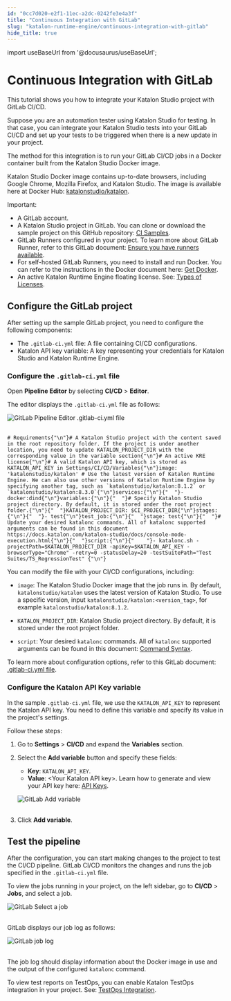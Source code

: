 ```yaml
---
id: "0cc7d020-e2f1-11ec-a2dc-0242fe3e4a3f"
title: "Continuous Integration with GitLab"
slug: "katalon-runtime-engine/continuous-integration-with-gitlab"
hide_title: true
---
```

import useBaseUrl from '@docusaurus/useBaseUrl';


# <a id="id" class="anchor_top_offset"/><a id="ariaid-title1" class="anchor_top_offset"/>Continuous Integration with GitLab

<p xmlns="http://www.w3.org/1999/xhtml" className="p">This tutorial shows you how to integrate your Katalon Studio project with GitLab CI/CD.</p> 
<p xmlns="http://www.w3.org/1999/xhtml" className="p">Suppose you are an automation tester using Katalon Studio for testing. In that case, you can integrate your Katalon Studio tests into your GitLab CI/CD and set up your tests to be triggered when there is a new update in your project.</p> 
<p xmlns="http://www.w3.org/1999/xhtml" className="p">The method for this integration is to run your GitLab CI/CD jobs in a Docker container built from the Katalon Studio Docker image.</p> 
<p xmlns="http://www.w3.org/1999/xhtml" className="p">Katalon Studio Docker image contains up-to-date browsers, including Google Chrome, Mozilla Firefox, and Katalon Studio. The image is available here at Docker Hub: <a className="xref j-external-link" href="https://hub.docker.com/r/katalonstudio/katalon/" target="_blank">katalonstudio/katalon</a>.</p> 
<div xmlns="http://www.w3.org/1999/xhtml" className="note important note_important"><span className="note__title">Important:</span> 
  <ul className="ul"><li className="li">A GitLab account.</li><li className="li">A Katalon Studio project in GitLab. You can clone or download the sample project on this GitHub repository: <a className="xref j-external-link" href="https://github.com/katalon-studio-samples/ci-samples" target="_blank">CI Samples</a>.</li><li className="li">GitLab Runners configured in your project. To learn more about GitLab Runner, refer to this GitLab document: <a className="xref j-external-link" href="https://docs.gitlab.com/ee/ci/quick_start/#ensure-you-have-runners-available" target="_blank">Ensure you have runners available</a>.</li><li className="li">For self-hosted GitLab Runners, you need to install and run Docker. You can refer to the instructions in the Docker document here: <a className="xref j-external-link" href="https://docs.docker.com/get-docker/" target="_blank">Get Docker</a>.</li><li className="li">An active Katalon Runtime Engine floating license. See: <a className="xref" href="/docs/legacy/products-and-licenses/katalon-studio-enterprise-and-runtime-engine-licenses/license-overview">Types of Licenses</a>.</li></ul>
</div>
    

## <a id="id_1" class="anchor_top_offset"/>Configure the GitLab project

    
      
<p xmlns="http://www.w3.org/1999/xhtml" className="p">After setting up the sample GitLab project, you need to   configure the following components:</p> 
      
<ul xmlns="http://www.w3.org/1999/xhtml" className="ul">   <li className="li">The <code className="ph codeph">.gitlab-ci.yml</code> file: A file containing CI/CD     configurations.</li>   <li className="li">Katalon API key variable: A key representing your credentials     for Katalon Studio and Katalon Runtime Engine.</li> </ul> 
    
          
      

### <a id="id_2" class="anchor_top_offset"/>Configure the <code xmlns="http://www.w3.org/1999/xhtml" className="ph codeph">.gitlab-ci.yml</code>  file

      
        
<p xmlns="http://www.w3.org/1999/xhtml" className="p">Open <strong className="ph b">Pipeline Editor</strong> by selecting   <strong className="ph b">CI/CD</strong> &gt; <strong className="ph b">Editor</strong>.</p> 
        
<p xmlns="http://www.w3.org/1999/xhtml" className="p">The editor displays the <code className="ph codeph">.gitlab-ci.yml</code> file as   follows:</p> 
        
<p xmlns="http://www.w3.org/1999/xhtml" className="p">   <img className="image" src={useBaseUrl("https://github.com/katalon-studio/docs-images/raw/master/katalon-studio/tutorials/continuous_integration_gitlab/GitLab-Pipeline-Editor.png")} alt="GitLab Pipeline Editor .gitlab-ci.yml file" /><br /><br /> </p> 
                  
<pre xmlns="http://www.w3.org/1999/xhtml" className="pre codeblock"><code># Requirements{"\n"}# A Katalon Studio project with the content saved in the root repository folder. If the project is under another location, you need to update KATALON_PROJECT_DIR with the corresponding value in the variable section{"\n"}# An active KRE license{"\n"}# A valid Katalon API key, which is stored as KATALON_API_KEY in Settings/CI/CD/Variables{"\n"}image: 'katalonstudio/katalon' # Use the latest version of Katalon Runtime Engine. We can also use other versions of Katalon Runtime Engine by specifying another tag, such as `katalonstudio/katalon:8.1.2` or `katalonstudio/katalon:8.3.0`{"\n"}services:{"\n"}{"  "}- docker:dind{"\n"}variables:{"\n"}{"  "}# Specify Katalon Studio project directory. By default, it is stored under the root project folder.{"\n"}{"  "}KATALON_PROJECT_DIR: $CI_PROJECT_DIR{"\n"}stages:{"\n"}{"  "}- test{"\n"}test_job:{"\n"}{"  "}stage: test{"\n"}{"  "}# Update your desired katalonc commands. All of katalonc supported arguments can be found in this document https://docs.katalon.com/katalon-studio/docs/console-mode-execution.html{"\n"}{"  "}script:{"\n"}{"    "}- katalonc.sh -projectPath=$KATALON_PROJECT_DIR -apiKey=$KATALON_API_KEY -browserType="Chrome" -retry=0 -statusDelay=20 -testSuitePath="Test Suites/TS_RegressionTest" {"\n"}</code></pre> 
                
<p xmlns="http://www.w3.org/1999/xhtml" className="p">You can modify the file with your CI/CD configurations,   including:</p> 
        
<ul xmlns="http://www.w3.org/1999/xhtml" className="ul">   <li className="li">     <p className="p">       <code className="ph codeph">image</code>: The Katalon Studio Docker image that the job       runs in. By default, <code className="ph codeph">katalonstudio/katalon</code> uses the       latest version of Katalon Studio. To use a specific version, input       <code className="ph codeph">katalonstudio/katalon:&lt;version_tag&gt;</code>, for example       <code className="ph codeph">katalonstudio/katalon:8.1.2</code>.</p>   </li>   <li className="li">     <p className="p">       <code className="ph codeph">KATALON_PROJECT_DIR</code>: Katalon Studio project       directory. By default, it is stored under the root project       folder.</p>   </li>   <li className="li">     <p className="p">       <code className="ph codeph">script</code>: Your desired <code className="ph codeph">katalonc</code>       commands. All of <code className="ph codeph">katalonc</code> supported arguments can be       found in this document: <a className="xref" href="/docs/legacy/katalon-runtime-engine/command-syntax-command-lineconsole-mode-execution">Command         Syntax</a>.</p>   </li> </ul> 
        
<p xmlns="http://www.w3.org/1999/xhtml" className="p">To learn more about configuration options, refer to this GitLab   document: <a className="xref j-external-link" href="https://docs.gitlab.com/ee/ci/yaml/gitlab_ci_yaml.html" target="_blank">.gitlab-ci.yml     file</a>.</p> 
      
    

### <a id="id_3" class="anchor_top_offset"/>Configure the Katalon API Key variable

<p xmlns="http://www.w3.org/1999/xhtml" className="p">In the sample <code className="ph codeph">.gitlab-ci.yml</code> file, we use the   <code className="ph codeph">KATALON_API_KEY</code> to represent the Katalon API key. You   need to define this variable and specify its value in the project's   settings.</p> 
<p xmlns="http://www.w3.org/1999/xhtml" className="p">Follow these steps:</p> 
<ol xmlns="http://www.w3.org/1999/xhtml" className="ol"><li className="li">     <p className="p">Go to <strong className="ph b">Settings</strong> &gt; <strong className="ph b">CI/CD</strong> and       expand the <strong className="ph b">Variables</strong> section.</p>   </li><li className="li">     <p className="p">Select the <strong className="ph b">Add variable</strong> button and specify       these fields:</p>     <ul className="ul"><li className="li">         <strong className="ph b">Key</strong>: <code className="ph codeph">KATALON_API_KEY</code>.</li><li className="li">         <strong className="ph b">Value</strong>: &lt;Your Katalon API key&gt;. Learn how to generate and view your API key here: <a className="xref" href="/docs/legacy/katalon-testops/settings/katalon-api-key-in-katalon-testops">API Keys</a>.</li></ul>     <p className="p">       <img className="image" src={useBaseUrl("https://github.com/katalon-studio/docs-images/raw/master/katalon-studio/tutorials/continuous_integration_gitlab/GitLab-Add-variable.png")} alt="GitLab Add variable" /><br /><br />     </p>   </li><li className="li">     <p className="p">Click <strong className="ph b">Add variable</strong>.</p>   </li></ol> 

## <a id="concept-7018" class="anchor_top_offset"/>Test the pipeline

<p xmlns="http://www.w3.org/1999/xhtml" className="p">After the configuration, you can start making changes to the   project to test the CI/CD pipeline. GitLab CI/CD monitors the   changes and runs the job specified in the   <code className="ph codeph">.gitlab-ci.yml</code> file.</p> 
<p xmlns="http://www.w3.org/1999/xhtml" className="p">To view the jobs running in your project, on the left sidebar,   go to <strong className="ph b">CI/CD</strong> &gt; <strong className="ph b">Jobs</strong>, and select   a job.</p> 
<p xmlns="http://www.w3.org/1999/xhtml" className="p"><img className="image" src={useBaseUrl("https://github.com/katalon-studio/docs-images/raw/master/katalon-studio/tutorials/continuous_integration_gitlab/GitLab-Select-a-job.png")} alt="GitLab Select a job" /><br /><br /></p> 
<p xmlns="http://www.w3.org/1999/xhtml" className="p">GitLab displays our job log as follows:</p> 
<p xmlns="http://www.w3.org/1999/xhtml" className="p"><img className="image" src={useBaseUrl("https://github.com/katalon-studio/docs-images/raw/master/katalon-studio/tutorials/continuous_integration_gitlab/Gitlab-CI-log.png")} alt="GitLab job log" /><br /><br /></p> 
<p xmlns="http://www.w3.org/1999/xhtml" className="p">The job log should display information about the Docker image in   use and the output of the configured <code className="ph codeph">katalonc</code>   command.</p> 
<p xmlns="http://www.w3.org/1999/xhtml" className="p">To view test reports on TestOps, you can enable Katalon TestOps   integration in your project. See: <a className="xref" href="/docs/legacy/katalon-studio-enterprise/integration/testops-integration/integrate-katalon-testops-with-katalon-studio">TestOps     Integration</a>.</p> 
